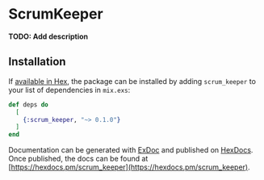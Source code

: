 # ScrumKeeper

**TODO: Add description**

## Installation

If [available in Hex](https://hex.pm/docs/publish), the package can be installed
by adding `scrum_keeper` to your list of dependencies in `mix.exs`:

```elixir
def deps do
  [
    {:scrum_keeper, "~> 0.1.0"}
  ]
end
```

Documentation can be generated with [ExDoc](https://github.com/elixir-lang/ex_doc)
and published on [HexDocs](https://hexdocs.pm). Once published, the docs can
be found at [https://hexdocs.pm/scrum_keeper](https://hexdocs.pm/scrum_keeper).

